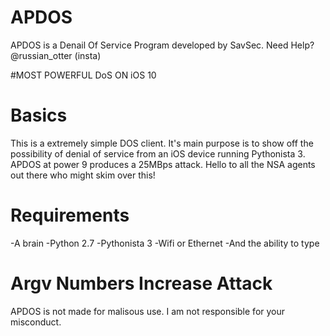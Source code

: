 # APDOS
APDOS is a Denail Of Service Program developed by SavSec. Need Help? @russian_otter (insta)

#MOST POWERFUL DoS ON iOS 10

# Basics
This is a extremely simple DOS client.
It's main purpose is to show off the possibility
of denial of service from an iOS device running
Pythonista 3. APDOS at power 9 produces a 25MBps attack.
Hello to all the NSA agents out there who might skim over this!

# Requirements
-A brain
-Python 2.7
-Pythonista 3
-Wifi or Ethernet
-And the ability to type

# Argv Numbers Increase Attack

APDOS is not made for malisous use.
I am not responsible for your misconduct.
